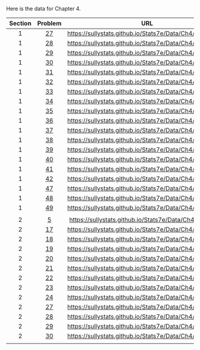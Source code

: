 Here is the data for Chapter 4.

|Section|Problem|URL|
|:---:|:---:|:---:|
|1|[27](https://sullystats.github.io/Stats7e/Data/Ch4/4_1_27.csv)|<a>https://sullystats.github.io/Stats7e/Data/Ch4/4_1_27.csv</a><br/>|
|1|[28](https://sullystats.github.io/Stats7e/Data/Ch4/4_1_28.csv)|<a>https://sullystats.github.io/Stats7e/Data/Ch4/4_1_28.csv</a><br/>|
|1|[29](https://sullystats.github.io/Stats7e/Data/Ch4/4_1_29.csv)|<a>https://sullystats.github.io/Stats7e/Data/Ch4/4_1_29.csv</a><br/>|
|1|[30](https://sullystats.github.io/Stats7e/Data/Ch4/4_1_30.csv)|<a>https://sullystats.github.io/Stats7e/Data/Ch4/4_1_30.csv</a><br/>|
|1|[31](https://sullystats.github.io/Stats7e/Data/Ch4/4_1_31.csv)|<a>https://sullystats.github.io/Stats7e/Data/Ch4/4_1_31.csv</a><br/>|
|1|[32](https://sullystats.github.io/Stats7e/Data/Ch4/4_1_32.csv)|<a>https://sullystats.github.io/Stats7e/Data/Ch4/4_1_32.csv</a><br/>|
|1|[33](https://sullystats.github.io/Stats7e/Data/Ch4/4_1_33.csv)|<a>https://sullystats.github.io/Stats7e/Data/Ch4/4_1_33.csv</a><br/>|
|1|[34](https://sullystats.github.io/Stats7e/Data/Ch4/4_1_34.csv)|<a>https://sullystats.github.io/Stats7e/Data/Ch4/4_1_34.csv</a><br/>|
|1|[35](https://sullystats.github.io/Stats7e/Data/Ch4/4_1_35.csv)|<a>https://sullystats.github.io/Stats7e/Data/Ch4/4_1_35.csv</a><br/>|
|1|[36](https://sullystats.github.io/Stats7e/Data/Ch4/4_1_36.csv)|<a>https://sullystats.github.io/Stats7e/Data/Ch4/4_1_36.csv</a><br/>|
|1|[37](https://sullystats.github.io/Stats7e/Data/Ch4/4_1_37.csv)|<a>https://sullystats.github.io/Stats7e/Data/Ch4/4_1_37.csv</a><br/>|
|1|[38](https://sullystats.github.io/Stats7e/Data/Ch4/4_1_38.csv)|<a>https://sullystats.github.io/Stats7e/Data/Ch4/4_1_38.csv</a><br/>|
|1|[39](https://sullystats.github.io/Stats7e/Data/Ch4/4_1_39.csv)|<a>https://sullystats.github.io/Stats7e/Data/Ch4/4_1_39.csv</a><br/>|
|1|[40](https://sullystats.github.io/Stats7e/Data/Ch4/4_1_40.csv)|<a>https://sullystats.github.io/Stats7e/Data/Ch4/4_1_40.csv</a><br/>|
|1|[41](https://sullystats.github.io/Stats7e/Data/Ch4/4_1_41.csv)|<a>https://sullystats.github.io/Stats7e/Data/Ch4/4_1_41.csv</a><br/>|
|1|[42](https://sullystats.github.io/Stats7e/Data/Ch4/4_1_42.csv)|<a>https://sullystats.github.io/Stats7e/Data/Ch4/4_1_42.csv</a><br/>|
|1|[47](https://sullystats.github.io/Stats7e/Data/Ch4/4_1_47.csv)|<a>https://sullystats.github.io/Stats7e/Data/Ch4/4_1_47.csv</a><br/>|
|1|[48](https://sullystats.github.io/Stats7e/Data/Ch4/4_1_48.csv)|<a>https://sullystats.github.io/Stats7e/Data/Ch4/4_1_48.csv</a><br/>|
|1|[49](https://sullystats.github.io/Stats7e/Data/Ch4/4_1_49.csv)|<a>https://sullystats.github.io/Stats7e/Data/Ch4/4_1_49.csv</a><br/>|
| | |
|2|[5](https://sullystats.github.io/Stats7e/Data/Ch4/4_2_5.csv)|<a>https://sullystats.github.io/Stats7e/Data/Ch4/4_2_5.csv</a><br/>|
|2|[17](https://sullystats.github.io/Stats7e/Data/Ch4/4_2_17.csv)|<a>https://sullystats.github.io/Stats7e/Data/Ch4/4_2_17.csv</a><br/>|
|2|[18](https://sullystats.github.io/Stats7e/Data/Ch4/4_2_18.csv)|<a>https://sullystats.github.io/Stats7e/Data/Ch4/4_2_18.csv</a><br/>|
|2|[19](https://sullystats.github.io/Stats7e/Data/Ch4/4_2_19.csv)|<a>https://sullystats.github.io/Stats7e/Data/Ch4/4_2_19.csv</a><br/>|
|2|[20](https://sullystats.github.io/Stats7e/Data/Ch4/4_2_20.csv)|<a>https://sullystats.github.io/Stats7e/Data/Ch4/4_2_20.csv</a><br/>|
|2|[21](https://sullystats.github.io/Stats7e/Data/Ch4/4_2_21.csv)|<a>https://sullystats.github.io/Stats7e/Data/Ch4/4_2_21.csv</a><br/>|
|2|[22](https://sullystats.github.io/Stats7e/Data/Ch4/4_2_22.csv)|<a>https://sullystats.github.io/Stats7e/Data/Ch4/4_2_22.csv</a><br/>|
|2|[23](https://sullystats.github.io/Stats7e/Data/Ch4/4_2_23.csv)|<a>https://sullystats.github.io/Stats7e/Data/Ch4/4_2_23.csv</a><br/>|
|2|[24](https://sullystats.github.io/Stats7e/Data/Ch4/4_2_24.csv)|<a>https://sullystats.github.io/Stats7e/Data/Ch4/4_2_24.csv</a><br/>|
|2|[27](https://sullystats.github.io/Stats7e/Data/Ch4/4_2_27.csv)|<a>https://sullystats.github.io/Stats7e/Data/Ch4/4_2_27.csv</a><br/>|
|2|[28](https://sullystats.github.io/Stats7e/Data/Ch4/4_2_28.csv)|<a>https://sullystats.github.io/Stats7e/Data/Ch4/4_2_28.csv</a><br/>|
|2|[29](https://sullystats.github.io/Stats7e/Data/Ch4/4_2_29.csv)|<a>https://sullystats.github.io/Stats7e/Data/Ch4/4_2_29.csv</a><br/>|
|2|[30](https://sullystats.github.io/Stats7e/Data/Ch4/4_2_30.csv)|<a>https://sullystats.github.io/Stats7e/Data/Ch4/4_2_30.csv</a><br/>|
| | |

